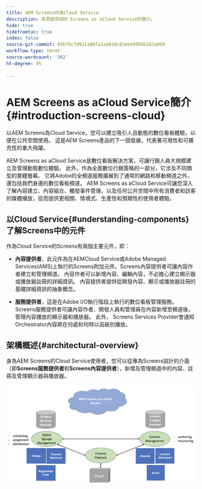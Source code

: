 ```yaml
---
title: AEM Screens作為Cloud Service
description: 本頁提供AEM Screens as aCloud Service的簡介。
hide: true
hidefromtoc: true
index: false
source-git-commit: 65b7bc7d911a80fa1ae03dc83eb49956b283a050
workflow-type: tm+mt
source-wordcount: '362'
ht-degree: 0%

---
```



# AEM Screens as aCloud Service簡介{#introduction-screens-cloud}

以AEM Screens為Cloud Service，您可以建立吸引人且動態的數位看板體驗，以便在公共空間使用。 這是AEM Screens產品的下一個發展，代表著可用性和可擴充性的重大飛躍。

AEM Screens as aCloud Service是數位看板解決方案，可讓行銷人員大規模建立及管理動態數位體驗。 此外，作為全面數位行銷策略的一部分，它涉及不同類型的實體螢幕。 它將Adobe的全頻道服務擴展到了通常的網路和移動頻道之外，還包括我們身邊的數位看板頻道。 AEM Screens as aCloud Service可讓您深入了解內容建立、內容組合、觸發事件管理，以及任何公共空間中所有消費者和訪客的媒體播放，從而提供更相關、情境式、生產性和預期性的使用者體驗。

## 以Cloud Service{#understanding-components}了解Screens中的元件

作為Cloud Service的Screens有兩個主要元件，即：

* **內容提供者**，此元件為在AEMCloud Service或Adobe Managed Services(AMS)上執行的Screens附加元件。Screens內容提供者可讓內容作者建立和管理頻道。 內容作者可以新增內容、編輯內容，不必擔心建立顯示器或播放器註冊的詳細資訊。 內容提供者提供從開發內容、顯示或播放器註冊的基礎詳細資訊的抽象概念。

* **服務提供者**，這是在Adobe I/O執行階段上執行的數位看板管理服務。Screens服務提供者可讓內容作者、開發人員和管理員在內容新增至頻道後，管理內容播放的顯示器和播放器。 此外， Screens Services Provider會通知Orchestrator內容將在何處和何時以高級別播放。


## 架構概述{#architectural-overview}

身為AEM Screens的Cloud Service使用者，您可以從專為Screens設計的介面（即&#x200B;**Screens服務提供者**&#x200B;和&#x200B;**Screens內容提供者**），新增及管理頻道中的內容、註冊及管理顯示器與播放器。

![影像](/help/screens-cloud/assets/architecture-screenscloud.png)

